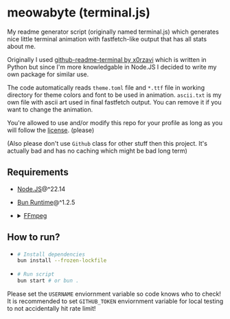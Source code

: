 # meowabyte (terminal.js)
My readme generator script (originally named terminal.js) which generates nice little terminal animation with fastfetch-like output that has all stats about me.  

Originally I used [github-readme-terminal by x0rzavi](https://github.com/x0rzavi/github-readme-terminal) which is written in Python but since I'm more knowledgable in Node.JS I decided to write my own package for similar use.  

The code automatically reads `theme.toml` file and `*.ttf` file in working directory for theme colors and font to be used in animation. `ascii.txt` is my own file with ascii art used in final fastfetch output. You can remove it if you want to change the animation.  

You're allowed to use and/or modify this repo for your profile as long as you will follow the [license](/LICENSE). (please)  

(Also please don't use `Github` class for other stuff then this project. It's actually bad and has no caching which might be bad long term)

## Requirements
- [Node.JS](https://nodejs.org/)@^22.14
- [Bun Runtime](https://bun.sh/)@^1.2.5
- <details>
  <summary><a href="https://ffmpeg.org">FFmpeg</a></summary>  

  You should be able to reach frame generating stage without errors if you don't have ffmpeg installed. You can always use your own solution instead.
  </details>

## How to run?
- ```sh
  # Install dependencies
  bun install --frozen-lockfile
  ```
- ```sh
  # Run script
  bun start # or bun .
  ```

Please set the `USERNAME` enviornment variable so code knows who to check!  
It is recommended to set `GITHUB_TOKEN` enviornment variable for local testing to not accidentally hit rate limit!
